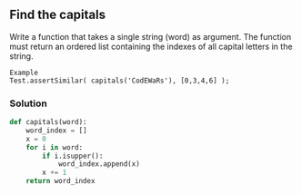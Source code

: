 
## Find the capitals
Write a function that takes a single string (word) as argument. The function must return an ordered list containing the indexes of all capital letters in the string.
```
Example
Test.assertSimilar( capitals('CodEWaRs'), [0,3,4,6] );
```
### Solution
```python
def capitals(word):
    word_index = []
    x = 0
    for i in word:    
        if i.isupper():
            word_index.append(x)
        x += 1
    return word_index
```
